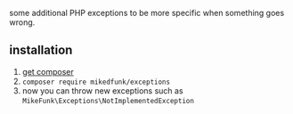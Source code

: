 some additional PHP exceptions to be more specific when something goes wrong.

## installation

1. [get composer](http://getcomposer.org)
2. `composer require mikedfunk/exceptions`
3. now you can throw new exceptions such as `MikeFunk\Exceptions\NotImplementedException`

